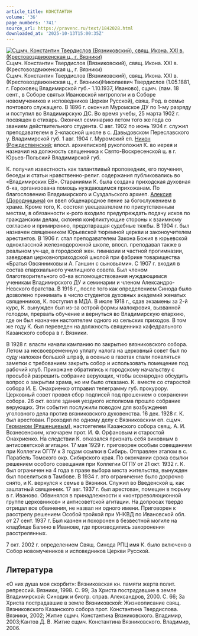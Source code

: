 ```yaml
---
article_title: КОНСТАНТИН
volume: '36'
page_numbers: '741'
source_url: https://pravenc.ru/text/1842028.html
downloaded_at: '2025-10-13T15:00:35Z'
---
```


[![Сщмч. Константин Твердислов (Вязниковский), свящ. Икона. XXI в. (Крестовоздвиженская ц., г. Вязники)](https://pravenc.ru/data/2015/03/18/1234040280/i200.jpg "Кликните для увеличения картинки")](https://pravenc.ru/data/2015/03/18/1234040280/i400.jpg)Сщмч. Константин Твердислов (Вязниковский), свящ. Икона. XXI в. (Крестовоздвиженская ц., г. Вязники)  
Сщмч. Константин Твердислов (Вязниковский), свящ. Икона. XXI в. (Крестовоздвиженская ц., г. Вязники)Николаевич Твердислов (1.05.1881, г. Гороховец Владимирской губ.- 1.10.1937, Иваново), сщмч. (пам. 18 сент., в Соборе святых Ивановской митрополи и в Соборе новомучеников и исповедников Церкви Русской), свящ. Род. в семье почтового служащего. В 1896 г. окончил Муромское ДУ по 1-му разряду и поступил во Владимирскую ДС. Во время учебы, 25 марта 1902 г. посвящен в стихарь. Окончил семинарию летом того же года со званием действительного студента. С авг. 1902 по июнь 1904 г. служил преподавателем в 2-классной школе в с. Давыдовском Переславского у. Владимирской губ. 1 авг. 1904 г. Муромский еп. [Никон (Рождественский](<https://pravenc.ru/text/Никон (Рождественский.html>); впосл. архиепископ) рукоположил К. во иерея и назначил на должность священника к Свято-Воскресенской ц. в г. Юрьев-Польский Владимирской губ.

К. получил известность как талантливый проповедник, его поучения, беседы и статьи нравственно-религ. содержания публиковались во «Владимирских ЕВ». Стараниями К. была создана приходская духовная б-ка, организована помощь нуждающимся прихожанам. По благословению Владимирского и Суздальского архиеп. [Алексия (Дородницына)](<https://pravenc.ru/text/Алексия (Дородницына).html>) он ввел общенародное пение за богослужением в храме. Кроме того, К. состоял увещевателем по присутственным местам, в обязанности к-рого входило предупреждать подачу исков по гражданским делам, склоняя конфликтующие стороны к взаимному согласию и примирению, предотвращая судебные тяжбы. В 1904 г. был назначен священником Юрьевской тюремной церкви и законоучителем арестантов. В 1906 г. стал преподавателем Закона Божия в юрьевской одноклассной железнодорожной школе, впосл. преподавал также в реальном уч-ще, в городской жен. гимназии и частной прогимназии, заведовал церковноприходской школой при фабрике товарищества «Братья Овсянниковы и А. Ганшин с сыновьями». С 1907 г. входил в состав епархиального училищного совета. Был членом благотворительного об-ва вспомоществования нуждающимся ученикам Владимирского ДУ и семинарии и членом Александро-Невского братства. В 1916 г., после того как определением Синода было дозволено принимать в число студентов духовных академий женатых священников, К. поступил в МДА. В июле 1918 г., сдав экзамены за 2-й курс, К. вынужден был из-за острой формы малокровия, вызванной голодом, прервать обучение и вернуться во Владимирскую епархию, где он был назначен настоятелем одного из сельских приходов. В том же году К. был переведен на должность священника кафедрального Казанского собора в г. Вязники.

В 1928 г. власти начали кампанию по закрытию вязниковского собора. Летом за несвоевременную уплату налога на церковный совет был по суду наложен большой штраф, а осенью в газетах стали появляться заметки с требованием закрыть собор и использовать помещение под рабочий клуб. Прихожане обратились к городскому начальству с просьбой разрешить собрание верующих, чтобы всенародно обсудить вопрос о закрытии храма, но им было отказано. К. вместе со старостой собора И. Е. Онахриенко отправил телеграмму губ. прокурору. Церковный совет провел сбор подписей под прошением о сохранении собора. 26 окт. возле здания уездного исполкома прошло собрание верующих. Эти события послужили поводом для возбуждения уголовного дела против вязниковского духовенства. 16 дек. 1928 г. К. был арестован. Проходил по одному делу с Вязниковским еп. сщмч. [Германом (Ряшенцевым)](<https://pravenc.ru/text/Германом (Ряшенцевым).html>), настоятелем Казанского собора свящ. А. И. Вознесенским, ключарем прот. И. Ф. Орфановым и старостой Онахриенко. На следствии К. отказался признать себя виновным в антисоветской агитации. 17 мая 1929 г. приговорен особым совещанием при Коллегии ОГПУ к 3 годам ссылки в Сибирь. Отправлен этапом в с. Парабель Томского окр. Сибирского края. По окончании срока ссылки решением особого совещания при Коллегии ОГПУ от 21 окт. 1932 г. К. был ограничен на 4 года в праве выбора места жительства, вынужден был поселиться в Тамбове. В 1934 г. это ограничение было досрочно снято, и К. вернулся к семье в Вязники. Служил во Введенской ц. как заштатный священник. 17 авг. 1937 г. был арестован, помещен в тюрьму в г. Иваново. Обвинялся в принадлежности к «контрреволюционной группе церковников» и антисоветской агитации. На допросах твердо отрицал все обвинения, не назвал ни одного имени. Приговорен к расстрелу решением Особой тройкой при УНКВД по Ивановской обл. от 27 сент. 1937 г. Был казнен и похоронен в безвестной могиле на кладбище Балино в Иванове, где производились захоронения расстрелянных.

7 окт. 2002 г. определением Свящ. Синода РПЦ имя К. было включено в Собор новомучеников и исповедников Церкви Русской.

## Литература

«О них душа моя скорбит»: Вязниковская кн. памяти жертв полит. репрессий. Вязники, 1998. С. 99; За Христа пострадавшие в земле Владимирской: Синодик и биогр. справ. Александров, 2000. С. 66; За Христа пострадавшие в земле Вязниковской: Жизнеописание свящ. Вязниковского Казанского собора прот. Константина Твердислова. Вязники, 2002; Житие сщмч. Константина Вязниковского. Владимир, 2003;Кантов Д. В. Житие сщмч. Константина Вязниковского. Владимир, 2006.
